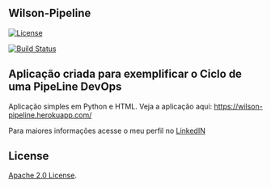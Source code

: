 
## Wilson-Pipeline


<!-- Lincense -->
[![License](https://img.shields.io/badge/License-Apache%202.0-blue.svg)](https://opensource.org/licenses/Apache-2.0)

<!-- Status do TravisCI -->
[![Build Status](https://www.travis-ci.org/wilsonribeiro/wilson-pipeline.svg?branch=master)](https://www.travis-ci.org/wilsonribeiro/wilson-pipeline)


## Aplicação criada para exemplificar o Ciclo de uma PipeLine DevOps


Aplicação simples em Python e HTML. Veja a aplicação aqui: https://wilson-pipeline.herokuapp.com/


Para maiores informações acesse o meu perfil no [LinkedIN](https://www.linkedin.com/in/wilsonribeiro2/)


## License

<!-- Keep full URL links to repo files because this README syncs from main to gh-pages.  -->
[Apache 2.0 License](https://github.com/wilsonribeiro/wilson-pipeline/blob/master/LICENSE).
